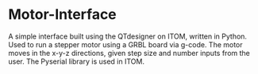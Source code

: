 # Motor-Interface
A simple interface built using the QTdesigner on ITOM, written in Python. Used to run a stepper motor using a GRBL board via g-code. The motor moves in the x-y-z directions, given step size and number inputs from the user. The Pyserial library is used in ITOM. 
